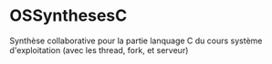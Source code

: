 # OSSynthesesC
Synthèse collaborative pour la partie lanquage C du cours système d'exploitation (avec les thread, fork, et serveur)
